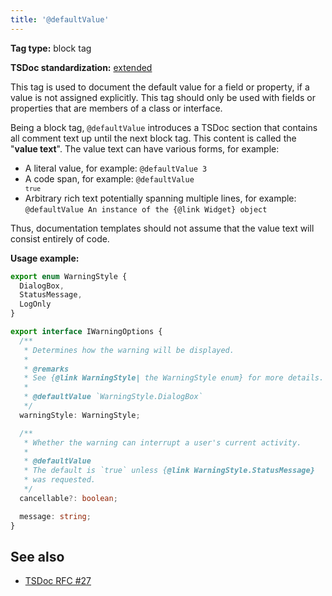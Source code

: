 ```yaml
---
title: '@defaultValue'
---
```


**Tag type:** block tag

**TSDoc standardization:** [extended](https://github.com/microsoft/tsdoc/blob/master/tsdoc/src/details/Standardization.ts)

This tag is used to document the default value for a field or property, if a value is not assigned explicitly.
This tag should only be used with fields or properties that are members of a class or interface.

Being a block tag, `@defaultValue` introduces a TSDoc section that contains all comment text up until the
next block tag. This content is called the "**value text**". The value text can have various forms, for example:

- A literal value, for example: `@defaultValue 3`
- A code span, for example: <code>@defaultValue `true`</code>
- Arbitrary rich text potentially spanning multiple lines,
  for example: <br/> `@defaultValue An instance of the {@link Widget} object`

Thus, documentation templates should not assume that the value text will consist entirely of code.

**Usage example:**

```ts
export enum WarningStyle {
  DialogBox,
  StatusMessage,
  LogOnly
}

export interface IWarningOptions {
  /**
   * Determines how the warning will be displayed.
   *
   * @remarks
   * See {@link WarningStyle| the WarningStyle enum} for more details.
   *
   * @defaultValue `WarningStyle.DialogBox`
   */
  warningStyle: WarningStyle;

  /**
   * Whether the warning can interrupt a user's current activity.
   *
   * @defaultValue
   * The default is `true` unless {@link WarningStyle.StatusMessage}
   * was requested.
   */
  cancellable?: boolean;

  message: string;
}
```

## See also

- [TSDoc RFC #27](https://github.com/microsoft/tsdoc/issues/27)
